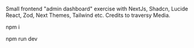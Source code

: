 Small frontend "admin dashboard" exercise with NextJs, Shadcn, Lucide React, Zod, Next Themes, Tailwind etc. Credits to traversy Media.

npm i

npm run dev
